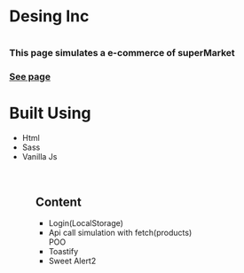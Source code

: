 <h1>Desing Inc<h1>
<h3>This page simulates a e-commerce of superMarket<h3>
  <a href="https://desygn-inc.vercel.app/indexEs.html">See page</a>
<br>
<h1>Built Using</h1>
<ul>
<li>Html</li>
<li>Sass</li>
<li>Vanilla Js</li>
<ul>
<br>
<h2>Content</h2>
<ul>
<li>Login(LocalStorage)</li>
<li>Api call simulation with fetch(products)</li>
<l1>POO</li>
<li>Toastify</li>
<li>Sweet Alert2</li>
</ul>

